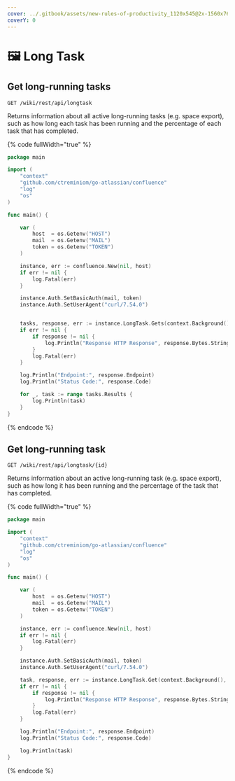 ```yaml
---
cover: ../.gitbook/assets/new-rules-of-productivity_1120x545@2x-1560x760.png
coverY: 0
---
```


# 🖼 Long Task

## Get long-running tasks

`GET /wiki/rest/api/longtask`

Returns information about all active long-running tasks (e.g. space export), such as how long each task has been running and the percentage of each task that has completed.

{% code fullWidth="true" %}
```go
package main

import (
	"context"
	"github.com/ctreminiom/go-atlassian/confluence"
	"log"
	"os"
)

func main() {

	var (
		host  = os.Getenv("HOST")
		mail  = os.Getenv("MAIL")
		token = os.Getenv("TOKEN")
	)

	instance, err := confluence.New(nil, host)
	if err != nil {
		log.Fatal(err)
	}

	instance.Auth.SetBasicAuth(mail, token)
	instance.Auth.SetUserAgent("curl/7.54.0")


	tasks, response, err := instance.LongTask.Gets(context.Background(), 0, 50)
	if err != nil {
		if response != nil {
			log.Println("Response HTTP Response", response.Bytes.String())
		}
		log.Fatal(err)
	}

	log.Println("Endpoint:", response.Endpoint)
	log.Println("Status Code:", response.Code)

	for _, task := range tasks.Results {
		log.Println(task)
	}
}

```
{% endcode %}

## Get long-running task

`GET /wiki/rest/api/longtask/{id}`

Returns information about an active long-running task (e.g. space export), such as how long it has been running and the percentage of the task that has completed.

{% code fullWidth="true" %}
```go
package main

import (
	"context"
	"github.com/ctreminiom/go-atlassian/confluence"
	"log"
	"os"
)

func main() {

	var (
		host  = os.Getenv("HOST")
		mail  = os.Getenv("MAIL")
		token = os.Getenv("TOKEN")
	)

	instance, err := confluence.New(nil, host)
	if err != nil {
		log.Fatal(err)
	}

	instance.Auth.SetBasicAuth(mail, token)
	instance.Auth.SetUserAgent("curl/7.54.0")

	task, response, err := instance.LongTask.Get(context.Background(), "195690524")
	if err != nil {
		if response != nil {
			log.Println("Response HTTP Response", response.Bytes.String())
		}
		log.Fatal(err)
	}

	log.Println("Endpoint:", response.Endpoint)
	log.Println("Status Code:", response.Code)

	log.Println(task)
}
```
{% endcode %}
